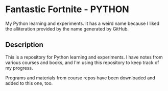# Fantastic Fortnite - PYTHON

My Python learning and experiments. It has a weird name because I liked the alliteration provided by the name generated by GitHub.

## Description

This is a repository for Python learning and experiments. I have notes from various courses and books, and I'm using this repository to keep track of my progress.

Programs and materials from course repos have been downloaded and added to this one, too.
